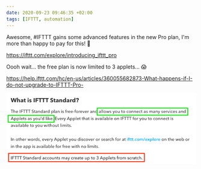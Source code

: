 ```yaml
---
date: 2020-09-23 09:46:35 +02:00
tags: [IFTTT, automation]
---
```


Awesome, #IFTTT gains some advanced features in the new Pro plan, I'm more than happy to pay for this! 🎉

https://ifttt.com/explore/introducing_ifttt_pro

Oooh wait… the free plan is now limited to 3 applets… 😱

https://help.ifttt.com/hc/en-us/articles/360055682873-What-happens-if-I-do-not-upgrade-to-IFTTT-Pro-

![A screenshot of IFTTT FAQ](ifttt-standard-3-applets.png)

